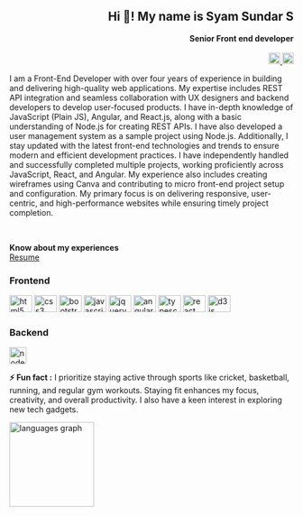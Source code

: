 <div align="right">

  <h2>Hi 👋! My name is Syam Sundar S</h2>
  <b> Senior Front end developer</b>
  <br> <br>

  <a href="mailto:syamsundardeveloper98@gmail.com" target="_blank">
    <img
      src="https://img.shields.io/static/v1?message=Gmail&logo=gmail&label=&color=D14836&logoColor=white&labelColor=&style=flat"
      height="20" alt="gmail logo" />
  </a>
  <a href="https://x.com/syam_sundar_ss" target="_blank">
    <img
      src="https://img.shields.io/static/v1?message=Twitter&logo=twitter&label=&color=1DA1F2&logoColor=white&labelColor=&style=flat"
      height="20" alt="twitter logo" />
  </a>

</div>

<div>

  <p align="left"> I am a Front-End Developer with over four years of experience in building and delivering high-quality web applications. My expertise includes REST API integration and seamless collaboration with UX designers and backend developers to develop user-focused products. I have in-depth knowledge of JavaScript (Plain JS), Angular, and React.js, along with a basic understanding of Node.js for creating REST APIs. I have also developed a user management system as a sample project using Node.js. Additionally, I stay updated with the latest front-end technologies and trends to ensure modern and efficient development practices. I have independently handled and successfully completed multiple projects, working proficiently across JavaScript, React, and Angular. My experience also includes creating wireframes using Canva and contributing to micro front-end project setup and configuration. My primary focus is on delivering responsive, user-centric, and high-performance websites while ensuring timely project completion.
</p>

  <br>

  <p align="left">
    <b> Know about my experiences</b> <br>
    <a href="https://github.com/syamswan/portfolio/raw/refs/heads/master/docs/resume.pdf"> Resume </a>
  </p>

</div>

<div align="left">

  <h3> Frontend </h3>

  <img title="HTML" src="https://cdn.jsdelivr.net/gh/devicons/devicon/icons/html5/html5-original.svg" height="30" width="40"
    alt="html5 logo" />
  <img title="Css" src="https://cdn.jsdelivr.net/gh/devicons/devicon/icons/css3/css3-original.svg" height="30" width="40"
    alt="css3 logo" />
  <img title="Bootstrap" src="https://cdn.jsdelivr.net/gh/devicons/devicon/icons/bootstrap/bootstrap-original.svg" height="30" width="40"
    alt="bootstrap logo" />
  <img title="Javascript" src="https://cdn.jsdelivr.net/gh/devicons/devicon/icons/javascript/javascript-original.svg" height="30"
    width="40" alt="javascript logo" />
  <img title="Jquery" src="https://cdn.jsdelivr.net/gh/devicons/devicon/icons/jquery/jquery-original.svg" height="30" width="40"
    alt="jquery logo" />
  <img title="Angularjs" src="https://cdn.jsdelivr.net/gh/devicons/devicon/icons/angularjs/angularjs-original.svg" height="30" width="40"
    alt="angularjs logo" />
  <img title="Typescript" src="https://cdn.jsdelivr.net/gh/devicons/devicon/icons/typescript/typescript-original.svg" height="30"
    width="40" alt="typescript logo" />
  <img title="Reactjs" src="https://cdn.jsdelivr.net/gh/devicons/devicon/icons/react/react-original.svg" height="30" width="40"
    alt="react logo" />
  <img title="D3js" src="https://cdn.jsdelivr.net/gh/devicons/devicon/icons/d3js/d3js-original.svg" height="30" width="40"
    alt="d3js logo" />

  <h3> Backend </h3>

  <img title="Nodejs" src="https://cdn.jsdelivr.net/gh/devicons/devicon/icons/nodejs/nodejs-original.svg" height="30"
    alt="nodejs logo" />
  </p>

</div>

<p><b> ⚡ Fun fact :</b> I prioritize staying active through sports like cricket, basketball, running, and regular gym
  workouts. Staying fit enhances my focus, creativity, and overall productivity. I also have a keen interest in
  exploring new tech gadgets.</p>

<!-- <img align="left"
  src="https://github-readme-stats.vercel.app/api?username=syamswan&hide_title=false&hide_rank=false&show_icons=true&include_all_commits=true&count_private=true&disable_animations=false&theme=dracula&locale=en&hide_border=false"
  height="150" alt="stats graph" /> <br> -->
<img align="left"
  src="https://github-readme-stats.vercel.app/api/top-langs?username=syamswan&locale=en&hide_title=false&layout=compact&card_width=320&langs_count=5&theme=dracula&hide_border=false"
  height="150" alt="languages graph" />

<!-- <img align="right" style="height: 20px; width: auto;"
  src="https://visitor-badge.laobi.icu/badge?page_id=syamswan.syamswan&" /> -->
